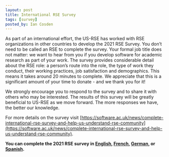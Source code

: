 ```yaml
---
layout: post
title: International RSE Survey
tags: [survey]
posted_by: Ian Cosden
---
```



As part of an international effort, the US-RSE has worked with RSE organizations in other countries to develop the 2021 RSE Survey. 
You don’t need to be called an RSE to complete the survey.
Your formal job title does not matter: we want to hear from you if you develop software for academic research as part of your work.
The survey provides considerable detail about the RSE role: a person’s route into the role, the type of work they conduct, their working practices, job satisfaction and demographics.
This means it takes around 20 minutes to complete.
We appreciate that this is a significant amount of your time to donate - and we thank you for it! 

We strongly encourage you to respond to the survey and to share it with others who may be interested.
The results of this survey will be greatly beneficial to US-RSE as we move forward.
The more responses we have, the better our knowledge.

For more details on the survey visit [https://software.ac.uk/news/complete-international-rse-survey-and-help-us-understand-rse-community](https://software.ac.uk/news/complete-international-rse-survey-and-help-us-understand-rse-community). 

**You can complete the 2021 RSE survey in
[English](https://softwaresaved.limequery.com/386272?lang=en),
[French](https://softwaresaved.limequery.com/386272?lang=fr),
[German](https://softwaresaved.limequery.com/386272?lang=de-informal),
or [Spanish](https://softwaresaved.limequery.com/386272?lang=es).**

